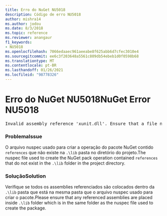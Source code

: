 ```yaml
---
title: Erro do NuGet NU5018
description: Código de erro NU5018
author: mishra14
ms.author: jodou
ms.date: 8/3/2018
ms.topic: reference
ms.reviewer: anangaur
f1_keywords:
- NU5018
ms.openlocfilehash: 7066edaaec961aeeabe8f625abb6d7cfec3010e4
ms.sourcegitcommit: ee6c3f203648a5561c809db54ebeb1d0f0598b68
ms.translationtype: MT
ms.contentlocale: pt-BR
ms.lasthandoff: 01/26/2021
ms.locfileid: "98778326"
---
```

# <a name="nuget-error-nu5018"></a><span data-ttu-id="4a39b-103">Erro do NuGet NU5018</span><span class="sxs-lookup"><span data-stu-id="4a39b-103">NuGet Error NU5018</span></span>
<pre>Invalid assembly reference 'xunit.dll'. Ensure that a file named 'xunit.dll' exists in the lib directory.</pre>

### <a name="issue"></a><span data-ttu-id="4a39b-104">Problema</span><span class="sxs-lookup"><span data-stu-id="4a39b-104">Issue</span></span>

<span data-ttu-id="4a39b-105">O arquivo nuspec usado para criar a operação do pacote NuGet contido `references` que não existe na `.\lib` pasta no diretório do projeto.</span><span class="sxs-lookup"><span data-stu-id="4a39b-105">The nuspec file used to create the NuGet pack operation contained `references` that do not exist in the `.\lib` folder in the project directory.</span></span>


### <a name="solution"></a><span data-ttu-id="4a39b-106">Solução</span><span class="sxs-lookup"><span data-stu-id="4a39b-106">Solution</span></span>

<span data-ttu-id="4a39b-107">Verifique se todos os assemblies referenciados são colocados dentro da `.\lib` pasta que está na mesma pasta que o arquivo nuspec usado para criar o pacote.</span><span class="sxs-lookup"><span data-stu-id="4a39b-107">Please ensure that any referenced assemblies are placed inside `.\lib` folder which is in the same folder as the nuspec file used to create the package.</span></span>

